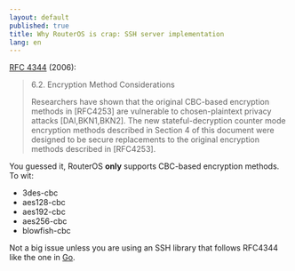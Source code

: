 ```yaml
---
layout: default
published: true
title: Why RouterOS is crap: SSH server implementation
lang: en
---
```


[RFC 4344][] (2006):

> 6.2.  Encryption Method Considerations
>
> Researchers have shown that the original CBC-based encryption methods in \[RFC4253\] are vulnerable to chosen-plaintext privacy attacks \[DAI,BKN1,BKN2\].  The new stateful-decryption counter mode encryption methods described in Section 4 of this document were designed to be secure replacements to the original encryption methods described in \[RFC4253\].

[RFC 4344]: http://www.ietf.org/rfc/rfc4344.txt

You guessed it, RouterOS **only** supports CBC-based encryption methods. To wit:

* 3des-cbc
* aes128-cbc
* aes192-cbc
* aes256-cbc
* blowfish-cbc

Not a big issue unless you are using an SSH library that follows RFC4344 like the one in [Go][].

[Go]: http://golang.org/